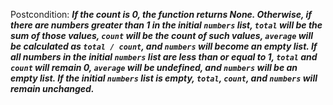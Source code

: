 Postcondition: ***If the count is 0, the function returns None. Otherwise, if there are numbers greater than 1 in the initial `numbers` list, `total` will be the sum of those values, `count` will be the count of such values, `average` will be calculated as `total / count`, and `numbers` will become an empty list. If all numbers in the initial `numbers` list are less than or equal to 1, `total` and `count` will remain 0, `average` will be undefined, and `numbers` will be an empty list. If the initial `numbers` list is empty, `total`, `count`, and `numbers` will remain unchanged.***